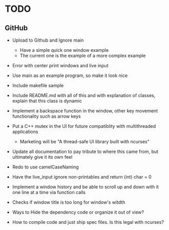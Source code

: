 #  TODO

## GitHub
- Upload to Github and Ignore main
    - Have a simple quick one window example
    - The current one is the example of a more complex example

- Error with center print windows and live input
- Use main as an example program, so make it look nice
- Include makefile sample
- Include README.md with all of this and with explanation of classes, explain that this class is dynamic
- Implement a backspace function in the window, other key movement functionality such as arrow keys
- Put a C++ mutex in the UI for future compatiblity with multithreaded applications
    - Marketing will be "A thread-safe UI library built with ncurses"
- Update all documentation to pay tribute to where this came from, but ultimately give it its own feel 
- Redo to use camelCaseNaming
- Have the live_input ignore non-printables and return (int) char = 0
- Implement a window history and be able to scroll up and down with it one line at a time via function calls
- Checks if window title is too long for window's witdth
- Ways to Hide the dependency code or organize it out of view?

- How to compile code and just ship spec files.  Is this legal with ncurses?
